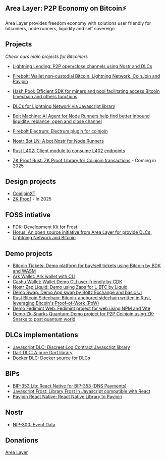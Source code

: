 ## Area Layer: P2P Economy on Bitcoin⚡️

Area Layer provides freedom economy with solutions user friendly for bitcoiners, node runners, liquidity and self sovereign

## Projects

*Check ours main projects for Bitcoiners*


- [Lightning Lending: P2P open/close channels using Nostr and DLCs](https://github.com/AreaLayer/Lightning-Lending)

- [Firebolt: Wallet non-custodial Bitcoin, Lightning Network, CoinJoin and Payjoin](https://github.com/AreaLayer/firebolt-react-native)

- [Hash Pool: Efficient SDK for miners and pool facilitating access Bitcoin timechain and others functions](https://github.com/AreaLayer/HashPool)

- [DLCs for Lightning Network via Javascript library](https://github.com/AreaLayer/javascript-dlc)

- [Bolt Machine: AI Agent for Node Runners help find better inbound liquidity, reblance, open and close channel](https://github.com/AreaLayer/Bolt-Machine)

- [Firebolt Electrum: Electrum plugin for coinjoin](https://github.com/AreaLayer/firebolt-electrum)

- [Nostr Bot LN: A bot Nostr for Node Runners](https://github.com/AreaLayer/nostr-bot-ln-channel)

- [Rust L402: Client module to consume L402 endpoints](https://github.com/AreaLayer/rust-l402)

- [ZK Proof Rust: ZK Proof Library for Coinjoin transactions](https://github.com/AreaLayer/zk-proof-rust) - Coming in 2025

## Design projects

- [CoinjoinXT](https://github.com/AreaLayer/CoinjoinXT)
- [ZK Proof](https://github.com/AreaLayer/zk-proof) - In 2025
  
## FOSS intiative

- [FDK: Development Kit for Frost](https://github.com/FrostDevKit)
- [Horus: An open source initiative from Area Layer for provide DLCs, Lightning Network and Bitcoin](https://github.com/Horus-Org)

## Demo projects

- [Bitcoin Tickets: Demo platform for buy/sell tickets using Bitcoin by BDK and WASM](https://github.com/AreaLayer/bitcoin-ticket)
- [Ark Wallet: Ark wallet with CLI](https://github.com/Ark-wallet/ark-wallet-cli)
- [Cashu Wallet: Wallet Demo CLI user-friendly by CDK](https://github.com/Cashu-wallet/cashu-wallet/)
- [Nostr Zap Liquid: Demo using Zaps for L-BTC by Liquid](https://codeberg.org/TeraBytes90900/nostr-zap-liquid/)
- [Demo Swap: Demo App swap by Boltz Exchange and basic UI](https://github.com/AreaLayer/demo-swap)
- [Rust Bitcoin Sidechain:  Bitcoin-anchored sidechain written in Rust, leveraging Bitcoin's Proof-of-Work (PoW)](https://github.com/AreaLayer/demo-sidechain)
- [Demo Fedimint Web: Fedimint project for web using NPM and Vite](https://github.com/AreaLayer/demo-fedimint-web)
- [Demo Zk-Snarks Quantum: Demo project for P2P Coinjoin using ZK-Snarks to post quantum world](https://github.com/AreaLayer/demo-zksnarks-quantum)


## DLCs implementations

- [Javascript DLC: Discreet Log Contract Javascript library](https://github.com/AreaLayer/javascript-dlc)
- [Dart DLC: A pure Dart library](https://github.com/Horus-Org/dart-dlc)
- [Docker DLC: Docker source for DLCs](https://github.com/Horus-Org/docker-dlc)

## BIPs

- [BIP-353 Lib:  React Native for BIP-353 (DNS Payments)](https://github.com/Horus-Org/bip-353-lib)
- [Javascript Frost:  Library Frost in Javascript compatible with React](https://github.com/FrostDevKit/javascript-frost)
- [Payjoin React Native:  React Native Library to Payjoin](https://github.com/Horus-Org/payjoin-react-native)

## Nostr 

- [NIP-300: Event Data](https://github.com/AreaLayer/NIP-300)

## Donations

[Area Layer](https://www.arealayer.net/donation)
